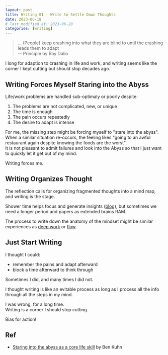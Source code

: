 ```yaml
---
layout: post
title: Writing 01 - Write to Settle Down Thoughts
date: 2023-06-18
# last_modified_at: 2023-06-20
categories: [writing]
---
```


> ... (People) keep crashing into what they are blind to until the crashing leads them to adapt </br>  -- Principle by Ray Dalio

I long for adaption to crashing in life and work, and writing seems like the corner I kept cutting but should stop decades ago.

## Writing Forces Myself Staring into the Abyss
Life/work problems are handled sub-optimaly or poorly despite:
1. The problems are not complicated, new, or unique
1. The time is enough
1. The pain occurs repeatedly
1. The desire to adapt is intense


For me, the missing step might be forcing myself to "stare into the abyss".\
When a similar situation re-occurs, the feeling likes "going to an awful restaurant again despite knowing the foods are the worst".\
It is not pleasant to admit failures and look into the Abyss so that I just want to quickly let it get out of my mind.

Writing forces me.

## Writing Organizes Thought
The reflection calls for organizing fragmented thoughts into a mind map, and writing is the stage.

Shower time helps focus and generate insights ([blog](https://www.benkuhn.net/attention/)), but sometimes we need a longer period and papers as extended brains RAM.

The process to write down the anatomy of the mindset might be similar experiences as [deep work](https://www.amazon.com/Deep-Work-Focused-Success-Distracted/dp/1455586692) or [flow](https://www.amazon.com/Flow-Psychology-Experience-Perennial-Classics/dp/0061339202/ref=sr_1_1?crid=13Q735K5OO2X7&keywords=flow&qid=1687143929&s=books&sprefix=flo%2Cstripbooks%2C137&sr=1-1).

## Just Start Writing
I thought I could:
- remember the pains and adapt afterward
- block a time afterward to think through

Sometimes I did, and many times I did not.

I thought writing is like an evitable process as long as I process all the info through all the steps in my mind.

I was wrong, for a long time.\
Writing is a corner I should stop cutting.

Bias for action!

## Ref
- [Staring into the abyss as a core life skill](https://www.benkuhn.net/abyss/) by Ben Kuhn

